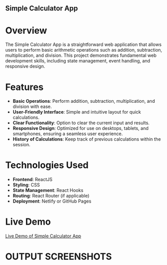## Simple Calculator App

# Overview

The Simple Calculator App is a straightforward web application that allows users to perform basic arithmetic operations such as addition, subtraction, multiplication, and division. This project demonstrates fundamental web development skills, including state management, event handling, and responsive design.

# Features

- **Basic Operations**: Perform addition, subtraction, multiplication, and division with ease.
- **User-Friendly Interface**: Simple and intuitive layout for quick calculations.
- **Clear Functionality**: Option to clear the current input and results.
- **Responsive Design**: Optimized for use on desktops, tablets, and smartphones, ensuring a seamless user experience.
- **History of Calculations**: Keep track of previous calculations within the session.

# Technologies Used

- **Frontend**: ReactJS
- **Styling**: CSS
- **State Management**: React Hooks
- **Routing**: React Router (if applicable)
- **Deployment**: Netlify or GitHub Pages

# Live Demo

[Live Demo of Simple Calculator App]()

# OUTPUT SCREENSHOTS
 
